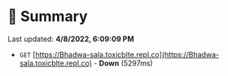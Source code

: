 # 📖 Summary
Last updated: **4/8/2022, 6:09:09 PM**

- `GET` [https://Bhadwa-sala.toxicblte.repl.co](https://Bhadwa-sala.toxicblte.repl.co) - **Down** (5297ms)
